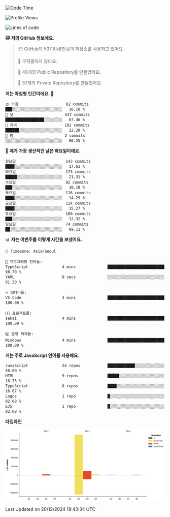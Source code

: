 <!--START_SECTION:waka-->
![Code Time](http://img.shields.io/badge/Code%20Time-131%20hrs%204%20mins-blue)

![Profile Views](http://img.shields.io/badge/Profile%20Views-0-blue)

![Lines of code](https://img.shields.io/badge/%EC%A0%80%EB%8A%94%20%EC%97%AC%ED%83%9C%EA%B9%8C%EC%A7%80%20-1.1%20million%20%EC%A4%84%EC%9D%98%20%EC%BD%94%EB%93%9C%EB%A5%BC%20%EC%9E%91%EC%84%B1%ED%96%88%EC%96%B4%EC%9A%94.-blue)

**🐱 저의 GitHub 정보에요.** 

> 📦 GitHub의 537.8 kB만큼의 저장소를 사용하고 있어요. 
 > 
> 🚫 구직중이지 않아요.
 > 
> 📜 40개의 Public Repository를 만들었어요. 
 > 
> 🔑 37개의 Private Repository를 만들었어요. 
 > 
**저는 아침형 인간이에요. 🐤** 

```text
🌞 아침                     82 commits          ███░░░░░░░░░░░░░░░░░░░░░░   10.10 % 
🌆 낮　                     547 commits         █████████████████░░░░░░░░   67.36 % 
🌃 저녁                     181 commits         ██████░░░░░░░░░░░░░░░░░░░   22.29 % 
🌙 밤　                     2 commits           ░░░░░░░░░░░░░░░░░░░░░░░░░   00.25 % 
```
📅 **제가 가장 생산적인 날은 화요일이에요.** 

```text
월요일                      143 commits         ████░░░░░░░░░░░░░░░░░░░░░   17.61 % 
화요일                      173 commits         █████░░░░░░░░░░░░░░░░░░░░   21.31 % 
수요일                      82 commits          ███░░░░░░░░░░░░░░░░░░░░░░   10.10 % 
목요일                      116 commits         ████░░░░░░░░░░░░░░░░░░░░░   14.29 % 
금요일                      124 commits         ████░░░░░░░░░░░░░░░░░░░░░   15.27 % 
토요일                      100 commits         ███░░░░░░░░░░░░░░░░░░░░░░   12.32 % 
일요일                      74 commits          ██░░░░░░░░░░░░░░░░░░░░░░░   09.11 % 
```


📊 **저는 이번주를 이렇게 시간을 보냈어요.** 

```text
🕑︎ Timezone: Asia/Seoul

💬 프로그래밍 언어들: 
TypeScript               4 mins              █████████████████████████   98.70 % 
YAML                     0 secs              ░░░░░░░░░░░░░░░░░░░░░░░░░   01.30 % 

🔥 에디터들: 
VS Code                  4 mins              █████████████████████████   100.00 % 

🐱‍💻 프로젝트들: 
sekai                    4 mins              █████████████████████████   100.00 % 

💻 운영 체제들: 
Windows                  4 mins              █████████████████████████   100.00 % 
```

**저는 주로 JavaScript 언어를 사용해요.** 

```text
JavaScript               24 repos            ████████████░░░░░░░░░░░░░   50.00 % 
HTML                     9 repos             █████░░░░░░░░░░░░░░░░░░░░   18.75 % 
TypeScript               8 repos             ████░░░░░░░░░░░░░░░░░░░░░   16.67 % 
Logos                    1 repo              █░░░░░░░░░░░░░░░░░░░░░░░░   02.08 % 
EJS                      1 repo              █░░░░░░░░░░░░░░░░░░░░░░░░   02.08 % 
```



**타임라인**

![Lines of Code chart](https://raw.githubusercontent.com/project-dy/project-dy/main/assets/bar_graph.png)


 Last Updated on 20/12/2024 18:43:34 UTC
<!--END_SECTION:waka-->
